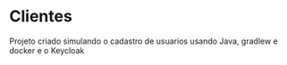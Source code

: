 # Clientes
Projeto criado simulando o cadastro de usuarios usando Java, gradlew e docker e o Keycloak
